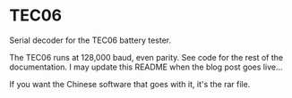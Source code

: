 # TEC06
Serial decoder for the TEC06 battery tester.

The TEC06 runs at 128,000 baud, even parity.  See code for the rest of the documentation.  I may update this README when the blog post goes live...

If you want the Chinese software that goes with it, it's the rar file.



